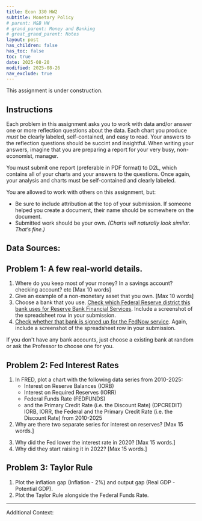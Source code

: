```yaml
---
title: Econ 330 HW2
subtitle: Monetary Policy
# parent: M&B HW
# grand_parent: Money and Banking
# great_grand_parent: Notes
layout: post
has_children: false
has_toc: false
toc: true
date: 2025-08-20
modified: 2025-08-26
nav_exclude: true
---
```


<!-- This assignment is adapted in-part from material by Terry J. Fitzgerald. -->

This assignment is under construction.


## Instructions

Each problem in this assignment asks you to work with data and/or answer one or more reflection questions about the data.
Each chart you produce *must* be clearly labeled, self-contained, and easy to read. 
Your answers to the reflection questions should be succint and insightful. 
When writing your answers, imagine that you are preparing a report for your very busy, non-economist, manager.

You must submit one report (preferable in PDF format) to D2L, 
which contains all of your charts and your answers to the questions.
Once again, your analysis and charts must be self-contained and clearly labeled. 

You are allowed to work with others on this assignment, but:
- Be sure to include attribution at the top of your submission. If someone helped you create a document, their name should be somewhere on the document.
- Submitted work should be your own. *(Charts will naturally look similar. That’s fine.)*



## Data Sources:

<!-- 

https://www.federalreserve.gov/paymentsystems/master-account-and-services-database-existing-access.htm 



https://www.federalreserve.gov/paymentsystems/fednow_faq.htm
https://www.plancorp.com/blog/fednow
> At its onset, only 35 institutions were participating in the FedNow service. By the start of 2024, that number has grown to 400. Participating institutions include a range of credit unions and banks across 90% of states. 
https://www.frbservices.org/financial-services/fednow/organizations
As of 20250914, 1465 banks are signed up.


https://www.federalreserve.gov/supervisionreg/state-member-banks-supervised-federal-reserve.htm
surpisingly few banks on this list... is "supervision" narrower than I thought?

Summary of economic projections:
https://fred.stlouisfed.org/release?rid=326

https://fredblog.stlouisfed.org/2024/04/rates-related-to-monetary-policy/

https://fredblog.stlouisfed.org/2025/03/breakeven-inflation/
https://fredblog.stlouisfed.org/2025/02/how-unexpected-inflation-affects-household-wealth/

Graphs of gdp per capita over time, deflated using different price indices:
https://fred.stlouisfed.org/graph/fredgraph.png?g=1MrJE&height=490
https://fred.stlouisfed.org/graph/fredgraph.png?g=1MrJX&height=490
https://fred.stlouisfed.org/graph/?g=1MrJX
https://fred.stlouisfed.org/graph/fredgraph.png?g=1MrKt&height=490
https://fred.stlouisfed.org/graph/?g=1MrKt

-->

## Problem 1: A few real-world details.

1. Where do you keep most of your money? In a savings account? checking account? etc [Max 10 words]
2. Give an example of a non-monetary asset that you own. [Max 10 words]
3. Choose a bank that you use. [Check which Federal Reserve district this bank uses for Reserve Bank Financial Services](https://www.federalreserve.gov/paymentsystems/master-account-and-services-database-existing-access.htm). Include a screenshot of the spreadsheet row in your submission.
4. [Check whether that bank is signed up for the FedNow service](https://www.frbservices.org/financial-services/fednow/organizations). Again, include a screenshot of the spreadsheet row in your submission.



If you don't have any bank accounts, just choose a existing bank at random or ask the Professor to choose one for you.

<!-- ## Context for Problem 1 -->


## Problem 2: Fed Interest Rates

1. In FRED, plot  a chart with the following data series from 2010-2025:
    - Interest on Reserve Balances (IORB)
    - Interest on Required Reserves (IORR)
    - Federal Funds Rate (FEDFUNDS)
    - and the Primary Credit Rate (i.e. the Discount Rate) (DPCREDIT)
 IORB, IORR, the Federal  and the Primary Credit Rate (i.e. the Discount Rate) from 2010-2025
2. Why are there two separate series for interest on reserves? [Max 15 words.]
<!-- - Why is the primary credit rate set above the federal funds rate? [Max 15 words.] -->
3. Why did the Fed lower the interest rate in 2020? [Max 15 words.]
4. Why did they start raising it in 2022? [Max 15 words.]


## Problem 3: Taylor Rule

1. Plot the inflation gap (Inflation - 2%) and output gap (Real GDP - Potential GDP). 
2. Plot the Taylor Rule alongside the Federal Funds Rate.



---

Additional Context:







